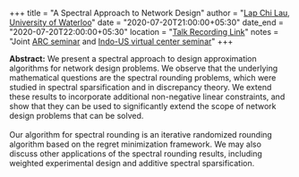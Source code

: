 +++
title = "A Spectral Approach to Network Design"
author = "<a href="https://cs.uwaterloo.ca/~lapchi/" target="_blank">Lap Chi Lau, University of Waterloo</a>"
date = "2020-07-20T21:00:00+05:30"
date_end = "2020-07-20T22:00:00+05:30"
location = "<a href="https://bluejeans.com/s/FnVp0J4jM@B/" target="_blank">Talk Recording Link</a>"
notes = "Joint <a href = "http://www.arc.gatech.edu/" target = "_blank">ARC seminar</a> and <a href='https://polyalg.csa.iisc.ac.in/'>Indo-US virtual center seminar</a>"
+++

<b>Abstract:</b>
We present a spectral approach to design approximation algorithms for network design problems.  We observe
that the underlying mathematical questions are the spectral rounding problems, which were studied in spectral
sparsification and in discrepancy theory.  We extend these results to incorporate additional non-negative linear
constraints, and show that they can be used to significantly extend the scope of network design problems that can
be solved.
<br><br>
Our algorithm for spectral rounding is an iterative randomized rounding algorithm based on the regret minimization
framework.  We may also discuss other applications of the spectral rounding results, including weighted experimental
design and additive spectral sparsification.


